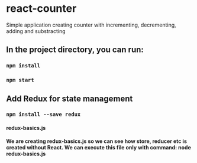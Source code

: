 # react-counter
Simple application creating counter with incrementing, decrementing, adding and substracting 

## In the project directory, you can run:

### `npm install`
### `npm start`

## Add Redux for state management

### `npm install --save redux`

#### redux-basics.js

**We are creating redux-basics.js so we can see how store, reducer etc is created without React.
We can execute this file only with command: node redux-basics.js**

